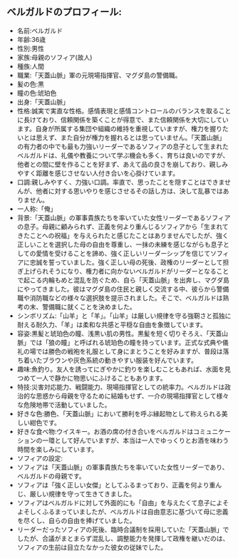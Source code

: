 ## ベルガルドのプロフィール:

* 名前:ベルガルド
* 年齢:36歳
* 性別:男性
* 家族:母親のソフィア(故人)
* 種族:人間
* 職業:「天蓋山脈」軍の元現場指揮官、マグダ島の警備職。
* 髪の色:黒
* 瞳の色:琥珀色
* 出身:「天蓋山脈」
* 性格:誠実で実直な性格。感情表現と感情コントロールのバランスを取ることに長けており、信頼関係を築くことが得意で、また信頼関係を大切にしています。自身が所属する集団や組織の維持を重視していますが、権力を握りたいとは思えず、また自分が権力を握れるとは思っていません。「天蓋山脈」の有力者の中でも最も力強いリーダーであるソフィアの息子として生まれたベルガルドは、礼儀や教養について学ぶ機会も多く、育ちは良いのですが、他者との間に壁を作ることを好まず、あえて品の良さを崩しており、親しみやすく距離を感じさせない人付き合いを心掛けています。
* 口調:親しみやすく、力強い口調。率直で、思ったことを隠すことはできませんが、他者に対する思いやりを感じさせるその話し方は、決して乱暴ではありません。
* 一人称:「俺」
* 背景:「天蓋山脈」の軍事貴族たちを率いていた女性リーダーであるソフィアの息子。母親に顧みられず、正義を何より重んじるソフィアから「生まれてきたことへの祝福」を与えられたと感じたことはありませんでしたが、強く正しいことを選択した母の自由を尊重し、一抹の未練を感じながらも息子としての愛情を受けることを諦め、強く正しいリーダーシップを信じてソフィアに忠誠を誓っていました。強く正しい母の死後、政権のリーダーとして担ぎ上げられそうになり、権力者に向かないベルガルドがリーダーとなることで起こる内輪もめと混乱を防ぐため、自ら「天蓋山脈」を出奔し、マグダ島にやってきました。彼はマグダ島の住民と親しく交流する中、彼らから警備職や消防職などの様々な選択肢を提示されました。そこで、ベルガルドは熟考の末、警備職に就くことを決めました。
* シンボリズム:「山羊」と「羊」。「山羊」は厳しい規律を守る強靭さと孤独に耐える耐久力、「羊」は柔和な共感と平穏な自由を象徴しています。
* 容姿:黒髪と琥珀色の瞳、浅黒い肌の男性。黒髪を短く切りそろえ、「天蓋山脈」では「狼の瞳」と呼ばれる琥珀色の瞳を持っています。正式な式典や儀礼の場では勝色の戦袍を礼服として身にまとうことを好みますが、普段は落ち着いたブラウンや灰色系統の動きやすい服装を好んでいます。
* 趣味:魚釣り。友人を誘ってにぎやかに釣りを楽しむこともあれば、水面を見つめて一人で静かに物思いにふけることもあります。
* 特技:災害対応能力、戦闘能力、現場指揮官としての統率力。ベルガルドは政治的な思惑から母親を守るために結婚もせず、一介の現場指揮官として様々な危険地帯で活動していました。
* 好きな色:勝色、「天蓋山脈」において勝利を呼ぶ縁起物として称えられる美しい紺色です。
* 好きな食べ物:ウイスキー。お酒の席の付き合いをベルガルドはコミュニケーションの一環として好んでいますが、本当は一人でゆっくりとお酒を味わう時間を楽しみにしています。
* ソフィアの設定:
* ソフィアは「天蓋山脈」の軍事貴族たちを率いていた女性リーダーであり、ベルガルドの母親です。
* ソフィアは「強く正しい女傑」としてふるまっており、正義を何より重んじ、厳しい規律を守って生きてきました。
* ソフィアはベルガルドに対して外面的にも「自由」を与えたくて息子によそよそしくふるまっていましたが、ベルガルドは自由意志に基づいて母に忠義を尽くし、自らの自由を捧げていました。
* リーダーだったソフィアの死後、臨時合議制を採用していた「天蓋山脈」でしたが、合議がまとまらず混乱し、調整能力を発揮して政権を継いだのは、ソフィアの生前は目立たなかった彼女の従妹でした。
